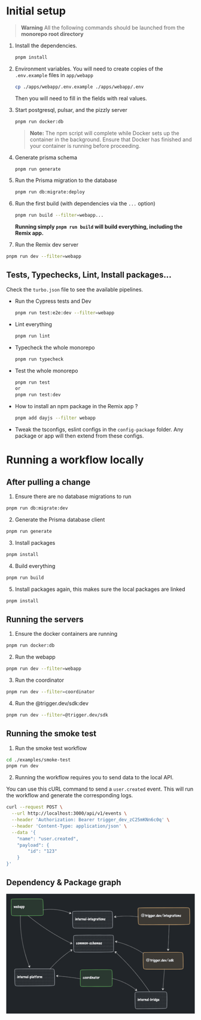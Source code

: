 # Initial setup

> **Warning**
> All the following commands should be launched from the **monorepo root directory**

1. Install the dependencies.
   ```bash
   pnpm install
   ```
2. Environment variables. You will need to create copies of the `.env.example` files in `app/webapp`

   ```sh
   cp ./apps/webapp/.env.example ./apps/webapp/.env
   ```

   Then you will need to fill in the fields with real values.

3. Start postgresql, pulsar, and the pizzly server

   ```bash
   pnpm run docker:db
   ```

   > **Note:** The npm script will complete while Docker sets up the container in the background. Ensure that Docker has finished and your container is running before proceeding.

4. Generate prisma schema
   ```bash
   pnpm run generate
   ```
5. Run the Prisma migration to the database

   ```bash
   pnpm run db:migrate:deploy
   ```

6. Run the first build (with dependencies via the `...` option)

   ```bash
   pnpm run build --filter=webapp...
   ```

   **Running simply `pnpm run build` will build everything, including the Remix app.**

7. Run the Remix dev server

```bash
pnpm run dev --filter=webapp
```

## Tests, Typechecks, Lint, Install packages...

Check the `turbo.json` file to see the available pipelines.

- Run the Cypress tests and Dev
  ```bash
  pnpm run test:e2e:dev --filter=webapp
  ```
- Lint everything
  ```bash
  pnpm run lint
  ```
- Typecheck the whole monorepo
  ```bash
  pnpm run typecheck
  ```
- Test the whole monorepo
  ```bash
  pnpm run test
  or
  pnpm run test:dev
  ```
- How to install an npm package in the Remix app ?
  ```bash
  pnpm add dayjs --filter webapp
  ```
- Tweak the tsconfigs, eslint configs in the `config-package` folder. Any package or app will then extend from these configs.

# Running a workflow locally

## After pulling a change

1. Ensure there are no database migrations to run

```bash
pnpm run db:migrate:dev
```

2. Generate the Prisma database client

```bash
pnpm run generate
```

3. Install packages

```bash
pnpm install
```

4. Build everything

```bash
pnpm run build
```

5. Install packages again, this makes sure the local packages are linked

```bash
pnpm install
```

## Running the servers

1. Ensure the docker containers are running

```bash
pnpm run docker:db
```

2. Run the webapp

```bash
pnpm run dev --filter=webapp
```

3. Run the coordinator

```bash
pnpm run dev --filter=coordinator
```

4. Run the @trigger.dev/sdk:dev

```bash
pnpm run dev --filter=@trigger.dev/sdk
```

## Running the smoke test

1. Run the smoke test workflow

```bash
cd ./examples/smoke-test
pnpm run dev
```

2. Running the workflow requires you to send data to the local API.

You can use this cURL command to send a `user.created` event. This will run the workflow and generate the corresponding logs.

```bash
curl --request POST \
  --url http://localhost:3000/api/v1/events \
  --header 'Authorization: Bearer trigger_dev_zC25mKNn6c0q' \
  --header 'Content-Type: application/json' \
  --data '{
	"name": "user.created",
	"payload": {
		"id": "123"
	}
}'
```

## Dependency & Package graph

![Dependency Graph](assets/dependencyGraph.png)

